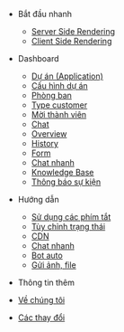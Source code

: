 - Bắt đầu nhanh
  - [Server Side Rendering](vi/embed-ssr.md)
  - [Client Side Rendering](vi/embed-csr.md)
- Dashboard
  - [Dự án (Application)](vi/project/index.md)
  - [Cấu hình dự án](vi/project/config.md)
  - [Phòng ban](vi/project/group.md)
  - [Type customer](vi/project/type_customer.md)
  - [Mời thành viên](vi/project/invite_user.md)
  - [Chat](vi/project/chat.md)
  - [Overview](write-a-plugin.md)
  - [History](vi/project/history.md)
  - [Form](vi/project/form.md)
  - [Chat nhanh](vi/project/quick_chat.md)
  - [Knowledge Base](language-highlight.md)
  - [Thông báo sự kiện](language-highlight.md)
- Hướng dẫn
  - [Sử dụng các phím tắt](helpers.md)
  - [Tùy chỉnh trạng thái](vue.md)
  - [CDN](cdn.md)
  - [Chat nhanh](pwa.md)
  - [Bot auto](ssr.md)
  - [Gửi ảnh, file](embed-files.md)

- Thông tin thêm
- [Về chúng tôi](awesome.md)
- [Các thay đổi](changelog.md)
